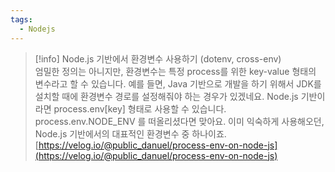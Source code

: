 ```yaml
---
tags:
  - Nodejs
---
```



> [!info] Node.js 기반에서 환경변수 사용하기 (dotenv, cross-env)  
> 엄밀한 정의는 아니지만, 환경변수는 특정 process를 위한 key-value 형태의 변수라고 할 수 있습니다. 예를 들면, Java 기반으로 개발을 하기 위해서 JDK를 설치할 때에 환경변수 경로를 설정해줘야 하는 경우가 있겠네요. Node.js 기반이라면 process.env[key] 형태로 사용할 수 있습니다. process.env.NODE_ENV 를 떠올리셨다면 맞아요. 이미 익숙하게 사용해오던, Node.js 기반에서의 대표적인 환경변수 중 하나이죠.  
> [https://velog.io/@public_danuel/process-env-on-node-js](https://velog.io/@public_danuel/process-env-on-node-js)